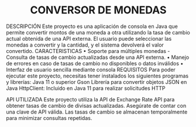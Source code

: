 
<h1 align="center"> CONVERSOR DE MONEDAS </h1>
DESCRIPCIÓN
Este proyecto es una aplicación de consola en Java que permite convertir montos de una moneda a otra utilizando la tasa de cambio actual obtenida de una API externa.
El usuario puede seleccionar las monedas a convertir y la cantidad, y el sistema devolverá el valor convertido.
CARACTERISTICAS
•	Soporte para múltiples monedas - Consulta de tasas de cambio actualizadas desde una API externa.
•	Manejo de errores en caso de tasas de cambio no disponibles o datos inválidos 
•	Interfaz de usuario sencilla mediante consola
REQUISITOS
Para poder ejecutar este proyecto, necesitas tener instalados los siguientes programas y librerías:
Java 11 o superior
Gson Librería para convertir objetos JSON en Java 
HttpClient: Incluido en Java 11 para realizar solicitudes HTTP

API UTILIZADA
Este proyecto utiliza la API de Exchange Rate API para obtener tasas de cambio de divisas actualizadas. Asegúrate de contar con una clave de API válida. Las tasas de cambio se almacenan temporalmente para minimizar consultas repetidas.
